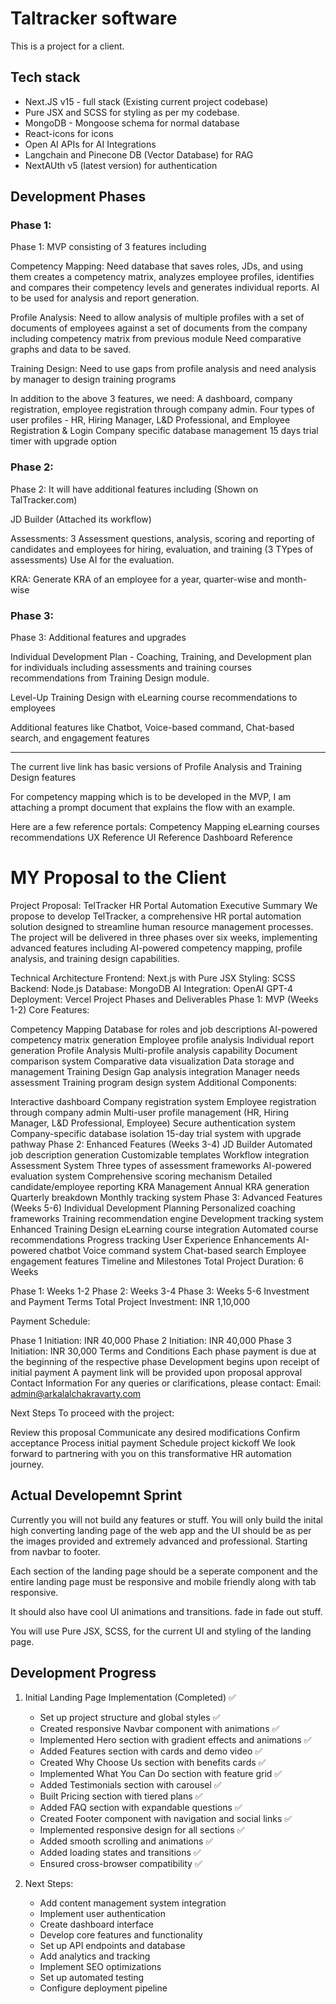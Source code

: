 # Taltracker software

This is a project for a client.

## Tech stack

- Next.JS v15 - full stack (Existing current project codebase)
- Pure JSX and SCSS for styling as per my codebase.
- MongoDB - Mongoose schema for normal database
- React-icons for icons
- Open AI APIs for AI Integrations
- Langchain and Pinecone DB (Vector Database) for RAG
- NextAUth v5 (latest version) for authentication

## Development Phases

### Phase 1:

Phase 1: MVP consisting of 3 features including

Competency Mapping: Need database that saves roles, JDs, and using them creates a competency matrix, analyzes employee profiles, identifies and compares their competency levels and generates individual reports. AI to be used for analysis and report generation.

Profile Analysis: Need to allow analysis of multiple profiles with a set of documents of employees against a set of documents from the company including competency matrix from previous module Need comparative graphs and data to be saved.

Training Design: Need to use gaps from profile analysis and need analysis by manager to design training programs

In addition to the above 3 features, we need:
A dashboard,
company registration,
employee registration through company admin.
Four types of user profiles - HR, Hiring Manager, L&D Professional, and Employee
Registration & Login
Company specific database management
15 days trial timer with upgrade option

### Phase 2:

Phase 2: It will have additional features including (Shown on TalTracker.com)

JD Builder (Attached its workflow)

Assessments: 3 Assessment questions, analysis, scoring and reporting of candidates and employees for hiring, evaluation, and training (3 TYpes of assessments) Use AI for the evaluation.

KRA: Generate KRA of an employee for a year, quarter-wise and month-wise

### Phase 3:

Phase 3: Additional features and upgrades

Individual Development Plan - Coaching, Training, and Development plan for individuals including assessments and training courses recommendations from Training Design module.

Level-Up Training Design with eLearning course recommendations to employees

Additional features like Chatbot, Voice-based command, Chat-based search, and engagement features

---

The current live link has basic versions of Profile Analysis and Training Design features

For competency mapping which is to be developed in the MVP, I am attaching a prompt document that explains the flow with an example.

Here are a few reference portals:
Competency Mapping
eLearning courses recommendations
UX Reference
UI Reference
Dashboard Reference

# MY Proposal to the Client

Project Proposal: TelTracker HR Portal Automation
Executive Summary
We propose to develop TelTracker, a comprehensive HR portal automation solution designed to streamline human resource management processes. The project will be delivered in three phases over six weeks, implementing advanced features including AI-powered competency mapping, profile analysis, and training design capabilities.

Technical Architecture
Frontend: Next.js with Pure JSX
Styling: SCSS
Backend: Node.js
Database: MongoDB
AI Integration: OpenAI GPT-4
Deployment: Vercel
Project Phases and Deliverables
Phase 1: MVP (Weeks 1-2)
Core Features:

Competency Mapping
Database for roles and job descriptions
AI-powered competency matrix generation
Employee profile analysis
Individual report generation
Profile Analysis
Multi-profile analysis capability
Document comparison system
Comparative data visualization
Data storage and management
Training Design
Gap analysis integration
Manager needs assessment
Training program design system
Additional Components:

Interactive dashboard
Company registration system
Employee registration through company admin
Multi-user profile management (HR, Hiring Manager, L&D Professional, Employee)
Secure authentication system
Company-specific database isolation
15-day trial system with upgrade pathway
Phase 2: Enhanced Features (Weeks 3-4)
JD Builder
Automated job description generation
Customizable templates
Workflow integration
Assessment System
Three types of assessment frameworks
AI-powered evaluation system
Comprehensive scoring mechanism
Detailed candidate/employee reporting
KRA Management
Annual KRA generation
Quarterly breakdown
Monthly tracking system
Phase 3: Advanced Features (Weeks 5-6)
Individual Development Planning
Personalized coaching frameworks
Training recommendation engine
Development tracking system
Enhanced Training Design
eLearning course integration
Automated course recommendations
Progress tracking
User Experience Enhancements
AI-powered chatbot
Voice command system
Chat-based search
Employee engagement features
Timeline and Milestones
Total Project Duration: 6 Weeks

Phase 1: Weeks 1-2
Phase 2: Weeks 3-4
Phase 3: Weeks 5-6
Investment and Payment Terms
Total Project Investment: INR 1,10,000

Payment Schedule:

Phase 1 Initiation: INR 40,000
Phase 2 Initiation: INR 40,000
Phase 3 Initiation: INR 30,000
Terms and Conditions
Each phase payment is due at the beginning of the respective phase
Development begins upon receipt of initial payment
A payment link will be provided upon proposal approval
Contact Information
For any queries or clarifications, please contact: Email: admin@arkalalchakravarty.com

Next Steps
To proceed with the project:

Review this proposal
Communicate any desired modifications
Confirm acceptance
Process initial payment
Schedule project kickoff
We look forward to partnering with you on this transformative HR automation journey.

## Actual Developemnt Sprint

Currently you will not build any features or stuff. You will only build the inital high converting landing page of the web app and the UI should be as per the images provided and extremely advanced and professional. Starting from navbar to footer.

Each section of the landing page should be a seperate component and the entire landing page must be responsive and mobile friendly along with tab responsive.

It should also have cool UI animations and transitions. fade in fade out stuff.

You will use Pure JSX, SCSS, for the current UI and styling of the landing page.

## Development Progress

1. Initial Landing Page Implementation (Completed) ✅

   - Set up project structure and global styles ✅
   - Created responsive Navbar component with animations ✅
   - Implemented Hero section with gradient effects and animations ✅
   - Added Features section with cards and demo video ✅
   - Created Why Choose Us section with benefits cards ✅
   - Implemented What You Can Do section with feature grid ✅
   - Added Testimonials section with carousel ✅
   - Built Pricing section with tiered plans ✅
   - Added FAQ section with expandable questions ✅
   - Created Footer component with navigation and social links ✅
   - Implemented responsive design for all sections ✅
   - Added smooth scrolling and animations ✅
   - Added loading states and transitions ✅
   - Ensured cross-browser compatibility ✅

2. Next Steps:
   - Add content management system integration
   - Implement user authentication
   - Create dashboard interface
   - Develop core features and functionality
   - Set up API endpoints and database
   - Add analytics and tracking
   - Implement SEO optimizations
   - Set up automated testing
   - Configure deployment pipeline
